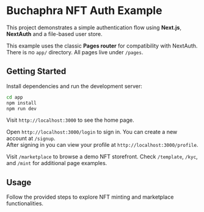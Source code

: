
# Buchaphra NFT Auth Example

This project demonstrates a simple authentication flow using **Next.js**, **NextAuth** and a file-based user store.

This example uses the classic **Pages router** for compatibility with NextAuth. There is no `app/` directory. All pages live under `/pages`.

## Getting Started

Install dependencies and run the development server:

```bash
cd app
npm install
npm run dev
```

Visit `http://localhost:3000` to see the home page.

Open `http://localhost:3000/login` to sign in. You can create a new account at `/signup`.  
After signing in you can view your profile at `http://localhost:3000/profile`.

Visit `/marketplace` to browse a demo NFT storefront. Check `/template`, `/kyc`, and `/mint` for additional page examples.

## Usage

Follow the provided steps to explore NFT minting and marketplace functionalities.

